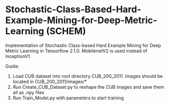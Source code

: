# Stochastic-Class-Based-Hard-Example-Mining-for-Deep-Metric-Learning (SCHEM)
Implementation of Stochastic Class-based Hard Example Mining for Deep Metric Learning in Tensorflow 2.1.0.  MobilenetV2 is used instead of InceptionV1.


Guide:

 1) Load CUB dataset into root directory CUB_200_2011. Images should be located in CUB_200_2011/images/*
 2) Run Create_CUB_Dataset.py to reshape the CUB images and save them all as .npy files
 3) Run Train_Model.py with parameters to start training
